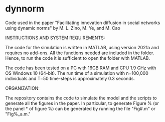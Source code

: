 # dynnorm
Code used in the paper "Facilitating innovation diffusion in social networks using dynamic norms" by M. L. Zino, M. Ye, and M. Cao

INSTRUCTIONS AND SYSTEM REQUIREMENTS:

The code for the simulation is written in MATLAB, using version 2021a and requires no add-ons. All the functions needed are included in the folder. Hence, to run the code it is sufficient to open the folder with MATLAB.

The code has been tested on a PC with 16GB RAM and CPU 1.9 GHz with OS Windows 10 (64-bit). The run time of a simulation with n=100,000 individuals and T=50 time-steps is approximately 0.3 seconds.

ORGANIZATION:

The repository contains the code to simulate the model and the scripts to generate all the figures in the paper. In particular, to generate Figure % (or the panel * of figure %) can be generated by running the file "Fig#.m" or "Fig%_a.m."
